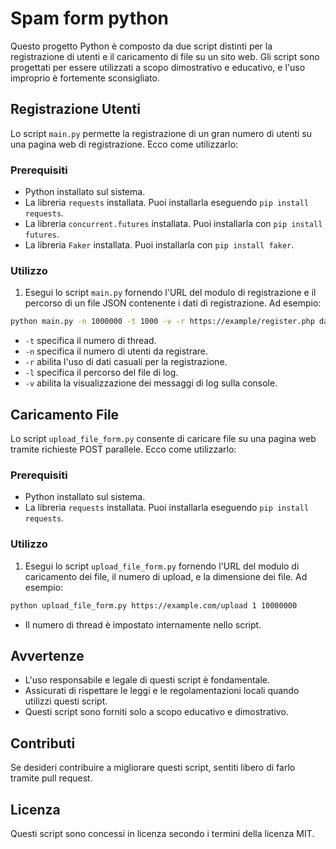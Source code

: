# Spam form python

Questo progetto Python è composto da due script distinti per la registrazione di utenti e il caricamento di file su un sito web. Gli script sono progettati per essere utilizzati a scopo dimostrativo e educativo, e l'uso improprio è fortemente sconsigliato.

## Registrazione Utenti

Lo script `main.py` permette la registrazione di un gran numero di utenti su una pagina web di registrazione. Ecco come utilizzarlo:

### Prerequisiti

- Python installato sul sistema.
- La libreria `requests` installata. Puoi installarla eseguendo `pip install requests`.
- La libreria `concurrent.futures` installata. Puoi installarla con `pip install futures`.
- La libreria `Faker` installata. Puoi installarla con `pip install faker`.

### Utilizzo

1. Esegui lo script `main.py` fornendo l'URL del modulo di registrazione e il percorso di un file JSON contenente i dati di registrazione. Ad esempio:

```bash
python main.py -n 1000000 -t 1000 -v -r https://example/register.php data.json
```

- `-t` specifica il numero di thread.
- `-n` specifica il numero di utenti da registrare.
- `-r` abilita l'uso di dati casuali per la registrazione.
- `-l` specifica il percorso del file di log.
- `-v` abilita la visualizzazione dei messaggi di log sulla console.

## Caricamento File

Lo script `upload_file_form.py` consente di caricare file su una pagina web tramite richieste POST parallele. Ecco come utilizzarlo:

### Prerequisiti

- Python installato sul sistema.
- La libreria `requests` installata. Puoi installarla eseguendo `pip install requests`.

### Utilizzo

1. Esegui lo script `upload_file_form.py` fornendo l'URL del modulo di caricamento dei file, il numero di upload, e la dimensione dei file. Ad esempio:

```bash
python upload_file_form.py https://example.com/upload 1 10000000
```

- Il numero di thread è impostato internamente nello script.

## Avvertenze

- L'uso responsabile e legale di questi script è fondamentale.
- Assicurati di rispettare le leggi e le regolamentazioni locali quando utilizzi questi script.
- Questi script sono forniti solo a scopo educativo e dimostrativo.

## Contributi

Se desideri contribuire a migliorare questi script, sentiti libero di farlo tramite pull request.

## Licenza

Questi script sono concessi in licenza secondo i termini della licenza MIT.